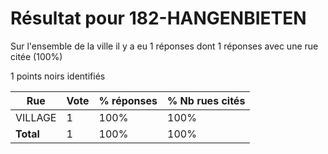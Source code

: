 # Résultat pour 182-HANGENBIETEN

Sur l'ensemble de la ville il y a eu 1 réponses dont 1 réponses avec une rue citée (100%)

1 points noirs identifiés

| Rue | Vote | % réponses | % Nb rues cités|
|-----|------|------------|----------------|
| VILLAGE | 1 | 100% | 100%|
| **Total** | 1 | 100% | 100%|
